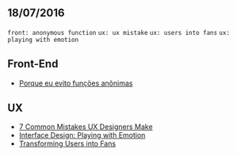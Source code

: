 18/07/2016
----------

`front: anonymous function` `ux: ux mistake` `ux: users into fans` `ux: playing with emotion`

## Front-End

- [Porque eu evito funções anônimas](https://willianjusten.com.br/porque-eu-evito-funcoes-anonimas/)

## UX

- [7 Common Mistakes UX Designers Make](https://uxdesign.cc/7-common-mistakes-ux-designers-make-ed4b65e4f978#.4dcboa205)
- [Interface Design: Playing with Emotion](https://uxdesign.cc/interface-design-playing-with-emotion-24f19e92ad28#.go9yrk63s)
- [Transforming Users into Fans](https://uxdesign.cc/transforming-users-into-fans-6787cf5c745c#.b1yfvhhfm)
 
